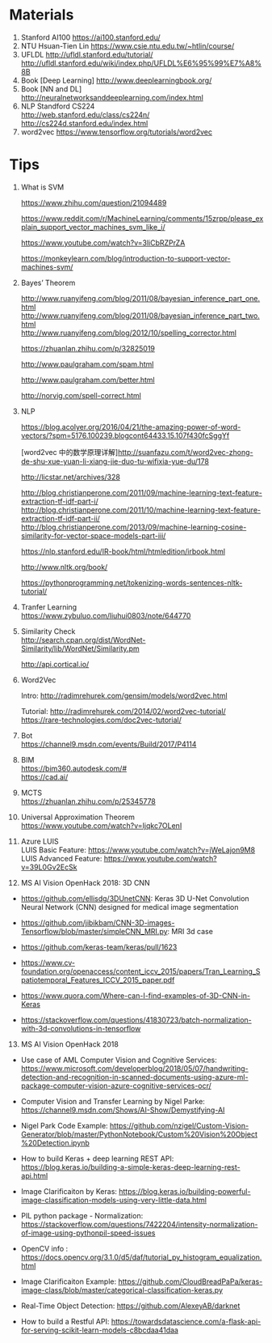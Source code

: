 # Materials
1. Stanford AI100 https://ai100.stanford.edu/
2. NTU Hsuan-Tien Lin https://www.csie.ntu.edu.tw/~htlin/course/  
3. UFLDL http://ufldl.stanford.edu/tutorial/  http://ufldl.stanford.edu/wiki/index.php/UFLDL%E6%95%99%E7%A8%8B
4. Book [Deep Learning] http://www.deeplearningbook.org/
5. Book [NN and DL] http://neuralnetworksanddeeplearning.com/index.html  
6. NLP Standford CS224  
http://web.stanford.edu/class/cs224n/  
http://cs224d.stanford.edu/index.html  
7. word2vec https://www.tensorflow.org/tutorials/word2vec



# Tips
1. What is SVM 
   
   https://www.zhihu.com/question/21094489
   
   https://www.reddit.com/r/MachineLearning/comments/15zrpp/please_explain_support_vector_machines_svm_like_i/
   
   https://www.youtube.com/watch?v=3liCbRZPrZA
   
   https://monkeylearn.com/blog/introduction-to-support-vector-machines-svm/


2. Bayes’ Theorem

   http://www.ruanyifeng.com/blog/2011/08/bayesian_inference_part_one.html   
   http://www.ruanyifeng.com/blog/2011/08/bayesian_inference_part_two.html   
   http://www.ruanyifeng.com/blog/2012/10/spelling_corrector.html
   
   
   https://zhuanlan.zhihu.com/p/32825019
   
   
   http://www.paulgraham.com/spam.html
  
   http://www.paulgraham.com/better.html  
    
   
   http://norvig.com/spell-correct.html
   

3. NLP  

   https://blog.acolyer.org/2016/04/21/the-amazing-power-of-word-vectors/?spm=5176.100239.blogcont64433.15.107f430fcSggYf
   
   [word2vec 中的数学原理详解]http://suanfazu.com/t/word2vec-zhong-de-shu-xue-yuan-li-xiang-jie-duo-tu-wifixia-yue-du/178  
   
   http://licstar.net/archives/328  
   
   http://blog.christianperone.com/2011/09/machine-learning-text-feature-extraction-tf-idf-part-i/
   http://blog.christianperone.com/2011/10/machine-learning-text-feature-extraction-tf-idf-part-ii/
   http://blog.christianperone.com/2013/09/machine-learning-cosine-similarity-for-vector-space-models-part-iii/  
   
   https://nlp.stanford.edu/IR-book/html/htmledition/irbook.html  
   
   http://www.nltk.org/book/  
   
   https://pythonprogramming.net/tokenizing-words-sentences-nltk-tutorial/  
   
   
4. Tranfer Learning  
   https://www.zybuluo.com/liuhui0803/note/644770
   
   
   
5. Similarity Check  
   http://search.cpan.org/dist/WordNet-Similarity/lib/WordNet/Similarity.pm  
   
   http://api.cortical.io/  


6. Word2Vec

    Intro: http://radimrehurek.com/gensim/models/word2vec.html  
	
    Tutorial: http://radimrehurek.com/2014/02/word2vec-tutorial/  
    https://rare-technologies.com/doc2vec-tutorial/  
    
   
7. Bot  
   https://channel9.msdn.com/events/Build/2017/P4114  
   
8. BIM  
   https://bim360.autodesk.com/#  
   https://cad.ai/  
     
9. MCTS  
   https://zhuanlan.zhihu.com/p/25345778  
   
10. Universal Approximation Theorem  
   https://www.youtube.com/watch?v=Ijqkc7OLenI  
   
11. Azure LUIS     
   LUIS Basic Feature: https://www.youtube.com/watch?v=jWeLajon9M8  
   LUIS Advanced Feature: https://www.youtube.com/watch?v=39L0Gv2EcSk  
   
12. MS AI Vision OpenHack 2018: 3D CNN
   * https://github.com/ellisdg/3DUnetCNN: Keras 3D U-Net Convolution Neural Network (CNN) designed for medical image segmentation  
   
   * https://github.com/jibikbam/CNN-3D-images-Tensorflow/blob/master/simpleCNN_MRI.py: MRI 3d case  

   * https://github.com/keras-team/keras/pull/1623  
   
   * https://www.cv-foundation.org/openaccess/content_iccv_2015/papers/Tran_Learning_Spatiotemporal_Features_ICCV_2015_paper.pdf  
   
   * https://www.quora.com/Where-can-I-find-examples-of-3D-CNN-in-Keras  
   
   * https://stackoverflow.com/questions/41830723/batch-normalization-with-3d-convolutions-in-tensorflow     
   
13. MS AI Vision OpenHack 2018  

   * Use case of AML Computer Vision and Cognitive Services: https://www.microsoft.com/developerblog/2018/05/07/handwriting-detection-and-recognition-in-scanned-documents-using-azure-ml-package-computer-vision-azure-cognitive-services-ocr/  
   
   * Computer Vision and Transfer Learning by Nigel Parke: https://channel9.msdn.com/Shows/AI-Show/Demystifying-AI  
   
   * Nigel Park Code Example: https://github.com/nzigel/Custom-Vision-Generator/blob/master/PythonNotebook/Custom%20Vision%20Object%20Detection.ipynb  
       
   * How to build Keras + deep learning REST API: https://blog.keras.io/building-a-simple-keras-deep-learning-rest-api.html  
   
   * Image Clarificaiton by Keras: https://blog.keras.io/building-powerful-image-classification-models-using-very-little-data.html  
   
   * PIL python package - Normalization: https://stackoverflow.com/questions/7422204/intensity-normalization-of-image-using-pythonpil-speed-issues  
   
   * OpenCV info : https://docs.opencv.org/3.1.0/d5/daf/tutorial_py_histogram_equalization.html  
   
   * Image Clarificaiton Example: https://github.com/CloudBreadPaPa/keras-image-class/blob/master/categorical-classification-keras.py  
   
   * Real-Time Object Detection: https://github.com/AlexeyAB/darknet  
   
   * How to build a Restful API: https://towardsdatascience.com/a-flask-api-for-serving-scikit-learn-models-c8bcdaa41daa  
   
